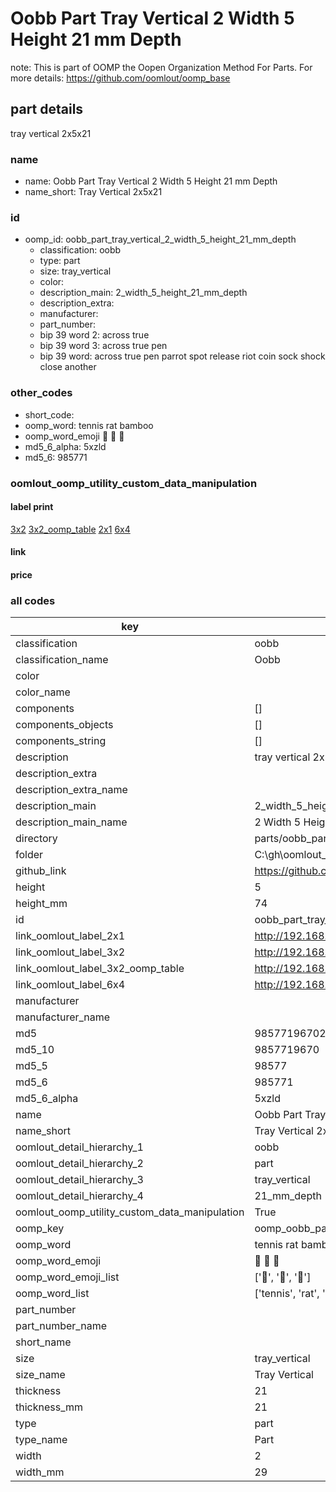 # Oobb Part Tray Vertical 2 Width 5 Height 21 mm Depth  

note: This is part of OOMP the Oopen Organization Method For Parts. For more details: https://github.com/oomlout/oomp_base

##  part details
  



tray vertical 2x5x21



### name
* name: Oobb Part Tray Vertical 2 Width 5 Height 21 mm Depth
* name_short: Tray Vertical 2x5x21 
### id
* oomp_id: oobb_part_tray_vertical_2_width_5_height_21_mm_depth
  * classification: oobb
  * type: part
  * size: tray_vertical
  * color: 
  * description_main: 2_width_5_height_21_mm_depth
  * description_extra: 
  * manufacturer: 
  * part_number: 
  * bip 39 word 2: across true
  * bip 39 word 3: across true pen
  * bip 39 word: across true pen parrot spot release riot coin sock shock close another

### other_codes
* short_code: 
* oomp_word: tennis rat bamboo
* oomp_word_emoji :tennis: :rat: :bamboo:
* md5_6_alpha: 5xzld
* md5_6: 985771






### oomlout_oomp_utility_custom_data_manipulation
#### label print
[3x2](http://192.168.1.245:1112/?label=oomp%205xzld)
[3x2_oomp_table](http://192.168.1.108:1112/?label=oomp%205xzld)
[2x1](http://192.168.1.242:1112/?label=oomp%205xzld)
[6x4](http://192.168.1.55:1112/?label=oomp%205xzld)    

#### link

                              

#### price







### all codes 
| key | value |  
| --- | --- |  
| classification | oobb |  
| classification_name | Oobb |  
| color |  |  
| color_name |  |  
| components | [] |  
| components_objects | [] |  
| components_string | [] |  
| description | tray vertical 2x5x21 |  
| description_extra |  |  
| description_extra_name |  |  
| description_main | 2_width_5_height_21_mm_depth |  
| description_main_name | 2 Width 5 Height 21 mm Depth |  
| directory | parts/oobb_part_tray_vertical_2_width_5_height_21_mm_depth |  
| folder | C:\gh\oomlout_oobb_version_4_generated_parts\parts\oobb_part_tray_vertical_2_width_5_height_21_mm_depth |  
| github_link | https://github.com/oomlout/oomlout_oomp_part_src/tree/main/parts/oobb_part_tray_vertical_2_width_5_height_21_mm_depth |  
| height | 5 |  
| height_mm | 74 |  
| id | oobb_part_tray_vertical_2_width_5_height_21_mm_depth |  
| link_oomlout_label_2x1 | http://192.168.1.242:1112/?label=oomp%205xzld |  
| link_oomlout_label_3x2 | http://192.168.1.245:1112/?label=oomp%205xzld |  
| link_oomlout_label_3x2_oomp_table | http://192.168.1.108:1112/?label=oomp%205xzld |  
| link_oomlout_label_6x4 | http://192.168.1.55:1112/?label=oomp%205xzld |  
| manufacturer |  |  
| manufacturer_name |  |  
| md5 | 98577196702d7746d4e96a0744fa5012 |  
| md5_10 | 9857719670 |  
| md5_5 | 98577 |  
| md5_6 | 985771 |  
| md5_6_alpha | 5xzld |  
| name | Oobb Part Tray Vertical 2 Width 5 Height 21 mm Depth |  
| name_short | Tray Vertical 2x5x21  |  
| oomlout_detail_hierarchy_1 | oobb |  
| oomlout_detail_hierarchy_2 | part |  
| oomlout_detail_hierarchy_3 | tray_vertical |  
| oomlout_detail_hierarchy_4 | 21_mm_depth |  
| oomlout_oomp_utility_custom_data_manipulation | True |  
| oomp_key | oomp_oobb_part_tray_vertical_2_width_5_height_21_mm_depth |  
| oomp_word | tennis rat bamboo |  
| oomp_word_emoji | :tennis: :rat: :bamboo: |  
| oomp_word_emoji_list | [':tennis:', ':rat:', ':bamboo:'] |  
| oomp_word_list | ['tennis', 'rat', 'bamboo'] |  
| part_number |  |  
| part_number_name |  |  
| short_name |  |  
| size | tray_vertical |  
| size_name | Tray Vertical |  
| thickness | 21 |  
| thickness_mm | 21 |  
| type | part |  
| type_name | Part |  
| width | 2 |  
| width_mm | 29 |  
